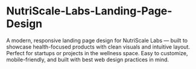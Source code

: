 # NutriScale-Labs-Landing-Page-Design
A modern, responsive landing page design for NutriScale Labs — built to showcase health-focused products with clean visuals and intuitive layout. Perfect for startups or projects in the wellness space. Easy to customize, mobile-friendly, and built with best web design practices in mind.

